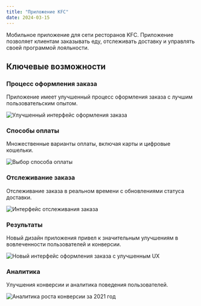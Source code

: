 ```yaml
---
title: "Приложение KFC"
date: 2024-03-15
---
```


Мобильное приложение для сети ресторанов KFC. Приложение позволяет клиентам заказывать еду, отслеживать доставку и управлять своей программой лояльности.

## Ключевые возможности

### Процесс оформления заказа
Приложение имеет улучшенный процесс оформления заказа с лучшим пользовательским опытом.

![](image1.jpg "Улучшенный интерфейс оформления заказа")

### Способы оплаты
Множественные варианты оплаты, включая карты и цифровые кошельки.

![](image2.jpg "Выбор способа оплаты")

### Отслеживание заказа
Отслеживание заказа в реальном времени с обновлениями статуса доставки.

![](image3.jpg "Интерфейс отслеживания заказа")

### Результаты
Новый дизайн приложения привел к значительным улучшениям в вовлеченности пользователей и конверсии.

![](image4.jpg "Новый интерфейс оформления заказа с улучшенным UX")

### Аналитика
Улучшения конверсии и аналитика поведения пользователей.

![](image5.jpg "Аналитика роста конверсии за 2021 год")
